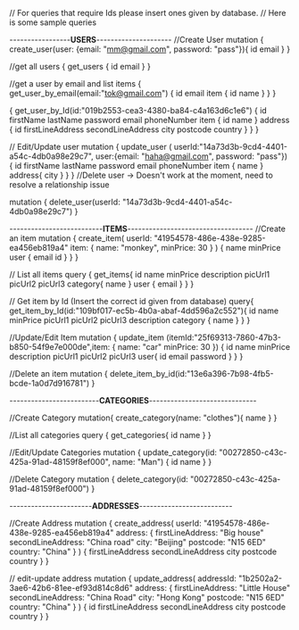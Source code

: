 // For queries that require Ids please insert ones given by database.
// Here is some sample queries

-----------------**USERS**---------------------
//Create User
mutation {
  create_user(user: {email: "mm@gmail.com", password: "pass"}){
    id
    email
  }
}

//get all users
{
  get_users {
    id
    email
  }
}

//get a user by email and list items
{
  get_user_by_email(email:"tok@gmail.com") {
    id
    email
    item {
      id
      name
    }
  }
}

{
  get_user_by_Id(id:"019b2553-cea3-4380-ba84-c4a163d6c1e6") {
    id
    firstName
    lastName
    password
    email
    phoneNumber
    item {
      id
      name
    }
    address {
      id
      firstLineAddress
      secondLineAddress
      city
      postcode
      country
    }
  }
}

// Edit/Update user
mutation {
  update_user (
    userId:"14a73d3b-9cd4-4401-a54c-4db0a98e29c7",
    user:{email: "haha@gmail.com", password: "pass"})
  {
    id
    firstName
    lastName
    password
    email
    phoneNumber
    item {
      name
    }
    address{
      city
    }
  }
}
//Delete user -> Doesn't work at the moment, need to resolve a relationship issue

mutation {
  delete_user(userId: "14a73d3b-9cd4-4401-a54c-4db0a98e29c7")
}

--------------------------**ITEMS**-----------------------------------
//Create an item
mutation {
  create_item(
    userId: "41954578-486e-438e-9285-ea456eb819a4"
    item: { name: "monkey", minPrice: 30 }
  ) {
    name
    minPrice
    user {
      email
      id
    }
  }
}

// List all items
query {
  get_items{
    id
    name
    minPrice
    description
    picUrl1
    picUrl2
    picUrl3
    category{
      name
    }
    user {
      email
    }
  }
}

// Get item by Id (Insert the correct id given from database)
query{
  get_item_by_Id(id:"109bf017-ec5b-4b0a-abaf-4dd596a2c552"){
    id
    name
    minPrice
    picUrl1
    picUrl2
    picUrl3
    description
    category {
      name
    }
  }
}

//Update/Edit Item
mutation {
  update_item (itemId:"25f69313-7860-47b3-b850-54f9e7e000de",item: {
      name: "car"
      minPrice: 30
  }) {
    id
    name
    minPrice
    description
    picUrl1
    picUrl2
    picUrl3
    user{
      id
      email
      password
    }
  }
}

//Delete an item
mutation {
  delete_item_by_id(id:"13e6a396-7b98-4fb5-bcde-1a0d7d916781")
}

-------------------------**CATEGORIES**------------------------------

//Create Category
mutation{
  create_category(name: "clothes"){
    name
  }
}

//List all categories
query {
  get_categories{
    id
    name
  }
}

//Edit/Update Categories
mutation {
  update_category(id: "00272850-c43c-425a-91ad-48159f8ef000", name: "Man") {
    id
    name
  }
}

//Delete Category
mutation {
  delete_category(id: "00272850-c43c-425a-91ad-48159f8ef000")
}

-----------------------**ADDRESSES**--------------------------

//Create Address
mutation {
  create_address(
    userId: "41954578-486e-438e-9285-ea456eb819a4"
    address: {
      firstLineAddress: "Big house"
      secondLineAddress: "China road"
      city: "Beijing"
      postcode: "N15 6ED"
      country: "China"
    }
  ) {
    firstLineAddress
    secondLineAddress
    city
    postcode
    country
  }
}

// edit-update address
mutation {
  update_address(
    addressId: "1b2502a2-3ae6-42b6-81ee-ef93d814c8d6"
    address: {
      firstLineAddress: "Little House"
      secondLineAddress: "China Road"
      city: "Hong Kong"
      postcode: "N15 6ED"
      country: "China"
    }
  ) {
    id
    firstLineAddress
    secondLineAddress
    city
    postcode
    country
  }
}

